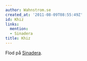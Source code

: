 ```yaml
---
author: Wahnstrom.se
created_at: '2011-08-09T08:55:49Z'
id: Khiz
links:
  mention:
  - Sinadera
title: Khiz
---
```


Flod på [Sinadera].

  [Sinadera]: Sinadera